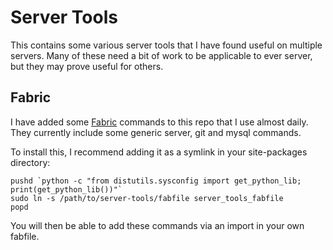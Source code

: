 # Server Tools

This contains some various server tools that I have found useful on multiple
servers. Many of these need a bit of work to be applicable to ever server, but
they may prove useful for others.

## Fabric

I have added some [Fabric](http://fabfile.org) commands to this repo that I use
almost daily. They currently include some generic server, git and mysql commands.

To install this, I recommend adding it as a symlink in your site-packages directory:

    pushd `python -c "from distutils.sysconfig import get_python_lib; print(get_python_lib())"`
    sudo ln -s /path/to/server-tools/fabfile server_tools_fabfile
    popd

You will then be able to add these commands via an import in your own fabfile.